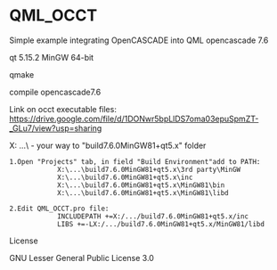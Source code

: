 # QML_OCCT
Simple example integrating OpenCASCADE into QML
opencascade 7.6

qt 5.15.2 MinGW 64-bit

qmake

compile opencascade7.6

Link on occt executable files: https://drive.google.com/file/d/1DONwr5bpLlDS7oma03epuSpmZT-_GLu7/view?usp=sharing

X: \...\ - your way to "build7.6.0MinGW81+qt5.x" folder

	1.Open "Projects" tab, in field "Build Environment"add to PATH:
				X:\...\build7.6.0MinGW81+qt5.x\3rd party\MinGW
				X:\...\build7.6.0MinGW81+qt5.x\inc
				X:\...\build7.6.0MinGW81+qt5.x\MinGW81\bin
				X:\...\build7.6.0MinGW81+qt5.x\MinGW81\libd

	2.Edit QML_OCCT.pro file:
				INCLUDEPATH +=X:/.../build7.6.0MinGW81+qt5.x/inc
				LIBS +=-LX:/.../build7.6.0MinGW81+qt5.x/MinGW81/libd

License

GNU Lesser General Public License 3.0
